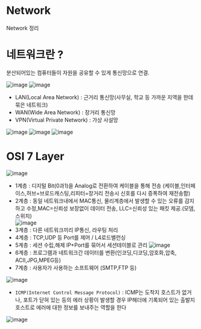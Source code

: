 # Network
Network 정리





# 네트워크란 ? 
분산되어있는 컴퓨터들이 자원을 공유할 수 있게 통신망으로 연결.



![image](https://user-images.githubusercontent.com/35188271/219922795-249cec2f-0cf4-4d99-badc-2687b646e2c9.png)
![image](https://user-images.githubusercontent.com/35188271/219922803-6c9166e8-d531-45e0-98e8-54e22074a7a6.png)



- LAN(Local Area Network) : 근거리 통신망(사무실, 학교 등 가까운 지역을 한데 묶은 네트워크)
- WAN(Wide Area Network) : 장거리 통신망
- VPN(Virtual Private Network) : 가상 사설망


![image](https://user-images.githubusercontent.com/35188271/219950005-c9e65e4c-ac5b-4f06-a0f1-191f38760471.png)
![image](https://user-images.githubusercontent.com/35188271/219950012-10e3c110-caf3-479a-8c78-665dbc7cf6b5.png)
![image](https://user-images.githubusercontent.com/35188271/219950029-a046c01b-3e79-4098-b838-74d1382b2692.png)



# OSI 7 Layer
![image](https://user-images.githubusercontent.com/35188271/219950171-884e3f5e-7cef-4ba1-aad2-d5b4165226fe.png)

- 1계층 : 디지털 Bit(0과1)을 Analog로 전환하여 케이블을 통해 전송 (케이블,인터페이스,허브=브로드캐스팅,리피터=장거리 전송시 신호를 다시 증폭하여 재전송함)
- 2계층 : 동일 네트워크내에서 MAC통신, 물리계층에서 발생할 수 있는 오류를 감지하고 수정,MAC=신뢰성 보장없이 데이터 전송, LLC=신뢰성 있는 패킷 제공.(모뎀, 스위치)  
![image](https://user-images.githubusercontent.com/35188271/219951557-9e835e1e-c7a5-4e53-98f5-126a5eb2e2fa.png)
- 3계층 : 다른 네트워크끼리 IP통신, 라우팅 처리  
- 4계층 : TCP,UDP 등 Port를 제어 / L4로드밸런싱
- 5계층 : 세션 수립,해제 IP+Port를 묶어서 세션테이블로 관리
![image](https://user-images.githubusercontent.com/35188271/219952174-93221fcf-6723-4a1a-9856-126f2597922c.png)
- 6계층 : 프로그램과 네트워크간 데이터를 변환(인코딩,디코딩,암호화,압축, ACII,JPG,MPEG등)  
- 7계층 : 사용자가 사용하는 소프트웨어 (SMTP,FTP 등)  
  
![image](https://user-images.githubusercontent.com/35188271/219952467-0da57bf4-a942-47b3-9aea-0b6e473f0d2e.png)  
- `ICMP(Internet Control Message Protocol)` : ICMP는 도착지 호스트가 없거나, 포트가 닫혀 있는 등의 에러 상황이 발생할 경우 IP헤더에 기록되어 있는 출발지 호스트로 에러에 대한 정보를 보내주는 역할을 한다

![image](https://user-images.githubusercontent.com/35188271/219952696-ee495b28-9e7e-4354-a4f8-5fe39314df84.png)



